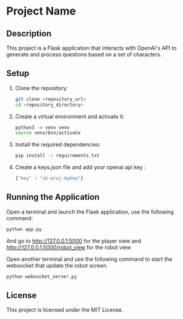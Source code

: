 # Project Name

## Description
This project is a Flask application that interacts with OpenAI's API to generate and process questions based on a set of characters.

## Setup
1. Clone the repository:
    ```bash
    git clone <repository_url>
    cd <repository_directory>
    ```

2. Create a virtual environment and activate it:
    ```bash
    python3 -m venv venv
    source venv/bin/activate
    ```

3. Install the required dependencies:
    ```bash
    pip install -r requirements.txt
    ```

4. Create a keys.json file and add your openai api key : 
    ```python
    {"key" : "sk-proj-mykey"}
    ```

## Running the Application
Open a terminal and launch the Flask application, use the following command:
```bash
python app.py
```

And go to http://127.0.0.1:5000 for the player view and http://127.0.0.1:5000/robot_view for the robot view

Open another terminal and use the following command to start the websocket that update the robot screen. 
```bash
python websocket_server.py
```


## License
This project is licensed under the MIT License.
